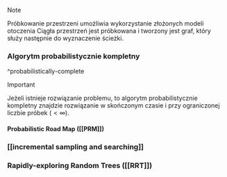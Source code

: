 
>[!NOTE]
> Próbkowanie przestrzeni umożliwia wykorzystanie złożonych modeli otoczenia
> Ciągła przestrzeń jest próbkowana i tworzony jest graf, który służy następnie do wyznaczenie ścieżki.

### Algorytm probabilistycznie kompletny
^probabilistically-complete
>[!IMPORTANT]
>Jeżeli istnieje rozwiązanie problemu, to algorytm probabilistycznie kompletny znajdzie rozwiązanie w skończonym czasie i przy ograniczonej liczbie próbek $(<\infty)$.
>

#### Probabilistic Road Map ([[PRM]])

### [[incremental sampling and searching]]

### Rapidly-exploring Random Trees ([[RRT]])
